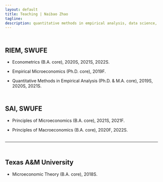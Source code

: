 ```yaml
---
layout: default
title: Teaching | Naibao Zhao
tagline: 
description: quantitative methods in empirical analysis, data science, and labor economics.
---
```

<!--
<div class="navbar">
    <div class="navbar-inner">
        <ul class="nav">
            <li><a href="#current">current courses</a></li>
            <li><a href="#shortcourses">short courses</a></li>
            <li><a href="#misc">misc lectures</a></li>
            <li><a href="#old">former courses</a></li>
        </ul>
    </div>
</div> -->
## <a name="instructor"></a> <br/> RIEM, SWUFE

- Econometrics (B.A. core), 2020S, 2021S, 2022S.<br/> <!-- <code>[syllabus]</code><br/> -->

- Empirical Microeconomics (Ph.D. core), 2019F.<br/> <!-- <code>[syllabus]</code><br/> -->

- Quantitative Methods in Empirical Analysis (Ph.D. & M.A. core), 2019S, 2020S, 2021S. <br/> <!-- <code>[syllabus]</code><br/> -->

<!-- - Data Scientist with R (MA), Spring 2019. <br/>
<code>[syllabus]</code><br/><br/> -->

## <a name="instructor"></a> <br/> SAI, SWUFE

- Principles of Microeconomics (B.A. core), 2021S, 2021F. <br/> <!-- <code>[syllabus]</code><br/> -->

- Principles of Macroeconomics (B.A. core), 2020F, 2022S.<br/><br/> <!-- <code>[syllabus]</code><br/> -->


---
## <a name="instructor"></a> <br/> Texas A&M University

- Microeconomic Theory (B.A. core), 2018S. <br/><br/>
<!-- <code>[syllabus]</code><br/><br/> -->

<!--
#### <a name="instructor"></a>recitation instructor

<!-- - ECON 630: Microeconomic Theory II (PhD core), Texas A&M University, Spring 2015. <br/>

<!-- - ECMT 463: Introduction to Econometrics (undergraduate), Texas A&M University, Fall 2017. <br/>

<!-- - ECMT 461: Economic Data Analysis (undergraduate), Texas A&M University, Fall 2016, Spring 2017. <br/><br/> -->

<!--
#### <a name="ta"></a>teaching assistant

<!-- - ECON 675: Capstone (MS core), Texas A&M University, 2014-2015. <br/>

<!-- - ECON 311: Money and Banking (undergraduate), Texas A&M University, 2013-2014. <br/>

<!-- - ECON 202: Principles of Economics (undergraduate), Texas A&M University, 2013-2014. <br/><br/> -->

